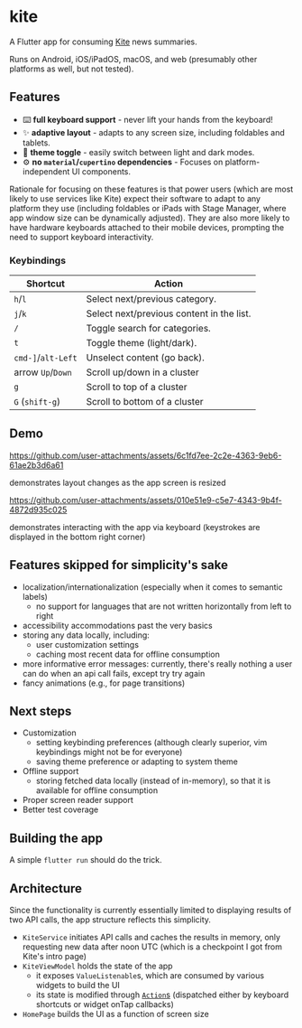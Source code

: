 # kite

A Flutter app for consuming [Kite](https://kite.kagi.com) news summaries.

Runs on Android, iOS/iPadOS, macOS, and web (presumably other platforms as well, but not tested).

## Features
- ⌨️ **full keyboard support** - never lift your hands from the keyboard!
- ✨ **adaptive layout** - adapts to any screen size, including foldables and tablets.
- 🔆 **theme toggle** - easily switch between light and dark modes.
- ⚙️ **no `material`/`cupertino` dependencies** - Focuses on platform-independent UI components.

Rationale for focusing on these features is that power users (which are most likely to use services like Kite) expect their software to adapt to any platform they use (including foldables or iPads with Stage Manager, where app window size can be dynamically adjusted). They are also more likely to have hardware keyboards attached to their mobile devices, prompting the need to support keyboard interactivity.

### Keybindings

| Shortcut | Action                  |
|----------|-------------------------|
| `h`/`l`  | Select next/previous category. |
| `j`/`k`  | Select next/previous content in the list. |
| `/`      | Toggle search for categories. |
| `t`      | Toggle theme (light/dark). |
| `cmd-]`/`alt-Left` | Unselect content (go back). |
| arrow `Up`/`Down` | Scroll up/down in a cluster |
| `g` | Scroll to top of a cluster |
| `G` (`shift-g`) | Scroll to bottom of a cluster |

## Demo

https://github.com/user-attachments/assets/6c1fd7ee-2c2e-4363-9eb6-61ae2b3d6a61

demonstrates layout changes as the app screen is resized

https://github.com/user-attachments/assets/010e51e9-c5e7-4343-9b4f-4872d935c025

demonstrates interacting with the app via keyboard (keystrokes are displayed in the bottom right corner)

## Features skipped for simplicity's sake
- localization/internationalization (especially when it comes to semantic labels)
    - no support for languages that are not written horizontally from left to right
- accessibility accommodations past the very basics
- storing any data locally, including:
    - user customization settings
    - caching most recent data for offline consumption
- more informative error messages: currently, there's really nothing a user can do when an api call fails, except try try again
- fancy animations (e.g., for page transitions) 

## Next steps
- Customization
    - setting keybinding preferences (although clearly superior, vim keybindings might not be for everyone)
    - saving theme preference or adapting to system theme
- Offline support
    - storing fetched data locally (instead of in-memory), so that it is available for offline consumption
- Proper screen reader support
- Better test coverage

## Building the app
A simple `flutter run` should do the trick.

## Architecture
Since the functionality is currently essentially limited to displaying results of two API calls, the app structure reflects this simplicity.
- `KiteService` initiates API calls and caches the results in memory, only requesting new data after noon UTC (which is a checkpoint I got from Kite's intro page)
- `KiteViewModel` holds the state of the app
    - it exposes `ValueListenable`s, which are consumed by various widgets to build the UI
    - its state is modified through [`Action`s](https://docs.flutter.dev/ui/interactivity/actions-and-shortcuts) (dispatched either by keyboard shortcuts or widget onTap callbacks)
- `HomePage` builds the UI as a function of screen size
